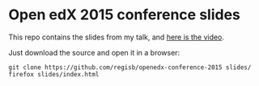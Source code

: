 Open edX 2015 conference slides
===============================

This repo contains the slides from my talk, and [here is the video](https://www.youtube.com/watch?v=V1EBo1l8BgY).

Just download the source and open it in a browser:

    git clone https://github.com/regisb/openedx-conference-2015 slides/
    firefox slides/index.html
